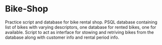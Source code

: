 # Bike-Shop
Practice script and database for bike rental shop.
PSQL database containing list of bikes with varying descriptors, one database for rented bikes, one for available.
Script to act as interface for stowing and retriving bikes from the database along with customer info and rental period info.
